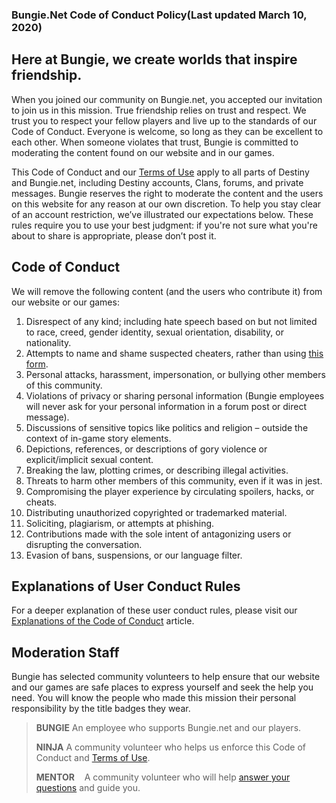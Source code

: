 ### Bungie.Net Code of Conduct Policy(Last updated March 10, 2020)

Here at Bungie, we create worlds that inspire friendship.
---------------------------------------------------------

  

When you joined our community on Bungie.net, you accepted our invitation to join us in this mission. True friendship relies on trust and respect. We trust you to respect your fellow players and live up to the standards of our Code of Conduct. Everyone is welcome, so long as they can be excellent to each other. When someone violates that trust, Bungie is committed to moderating the content found on our website and in our games.  
  
This Code of Conduct and our [Terms of Use](/en/View/Bungie/terms "Terms of Use") apply to all parts of Destiny and Bungie.net, including Destiny accounts, Clans, forums, and private messages. Bungie reserves the right to moderate the content and the users on this website for any reason at our own discretion. To help you stay clear of an account restriction, we’ve illustrated our expectations below. These rules require you to use your best judgment: if you're not sure what you're about to share is appropriate, please don’t post it.

  

Code of Conduct
---------------

  

We will remove the following content (and the users who contribute it) from our website or our games:

1.  Disrespect of any kind; including hate speech based on but not limited to race, creed, gender identity, sexual orientation, disability, or nationality.
2.  Attempts to name and shame suspected cheaters, rather than using [this form](/en/Help/Troubleshoot?oid=13967 "Report Suspected Cheating Contact Form").
3.  Personal attacks, harassment, impersonation, or bullying other members of this community.
4.  Violations of privacy or sharing personal information (Bungie employees will never ask for your personal information in a forum post or direct message).
5.  Discussions of sensitive topics like politics and religion – outside the context of in-game story elements.
6.  Depictions, references, or descriptions of gory violence or explicit/implicit sexual content.
7.  Breaking the law, plotting crimes, or describing illegal activities.
8.  Threats to harm other members of this community, even if it was in jest.
9.  Compromising the player experience by circulating spoilers, hacks, or cheats.
10.  Distributing unauthorized copyrighted or trademarked material.
11.  Soliciting, plagiarism, or attempts at phishing.
12.  Contributions made with the sole intent of antagonizing users or disrupting the conversation.
13.  Evasion of bans, suspensions, or our language filter.

  

Explanations of User Conduct Rules
----------------------------------

  

For a deeper explanation of these user conduct rules, please visit our [Explanations of the Code of Conduct](/en/Help/Article/48807 "Explanations of the Code of Conduct") article.

  

Moderation Staff
----------------

  

Bungie has selected community volunteers to help ensure that our website and our games are safe places to express yourself and seek the help you need. You will know the people who made this mission their personal responsibility by the title badges they wear.

  

> **BUNGIE** An employee who supports Bungie.net and our players.
> 
>   
> 
>  **NINJA**  A community volunteer who helps us enforce this Code of Conduct and [Terms of Use](/en/View/Bungie/terms "Terms of Use").
> 
>   
> 
>  **MENTOR**    A community volunteer who will help [answer your questions](/en/Forums/Topics/?tg=Help "#Help Forum") and guide you.